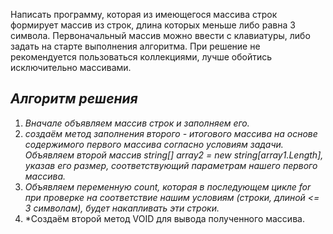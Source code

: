 Написать программу, которая из имеющегося массива строк формирует массив из строк, длина которых меньше либо равна 3 символа. Первоначальный массив можно ввести с клавиатуры, либо задать на старте выполнения алгоритма. При решение не рекомендуется пользоваться коллекциями, лучше обойтись исключительно массивами.
## ***Алгоритм решения*** ##
1. *Вначале объявляем массив строк и заполняем его.*
2. *создаём метод заполнения второго - итогового массива на основе содержимого первого массива согласно условиям задачи. Объявляем второй массив  string[] array2 = new string[array1.Length], указав его размер, соответствующий параметрам нашего первого массива.*
3. *Объявляем переменную count, которая в последующем цикле for при проверке на соответствие нашим условиям (строки, длиной <= 3 символам), будет накапливать эти строки.*
4. *Создаём второй метод VOID для вывода полученного массива.